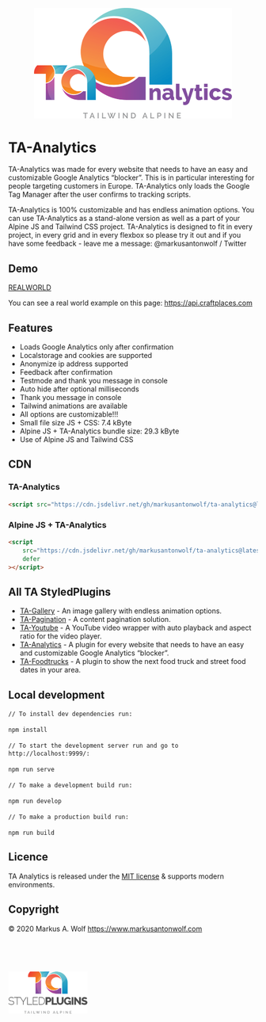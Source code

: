 <p align="center">
  <img src="./public/img/logo-ta-analytics.png" width="400px" />
</p>

# TA-Analytics

TA-Analytics was made for every website that needs to have an easy and customizable Google Analytics “blocker”. This is in particular interesting for people targeting customers in Europe. TA-Analytics only loads the Google Tag Manager after the user confirms to tracking scripts.

TA-Analytics is 100% customizable and has endless animation options. You can use TA-Analytics as a stand-alone version as well as a part of your Alpine JS and Tailwind CSS project. TA-Analytics is designed to fit in every project, in every grid and in every flexbox so please try it out and if you have some feedback - leave me a message: @markusantonwolf / Twitter

## Demo

[REALWORLD](https://api.craftplaces.com)

You can see a real world example on this page: <https://api.craftplaces.com>

## Features

- Loads Google Analytics only after confirmation
- Localstorage and cookies are supported
- Anonymize ip address supported
- Feedback after confirmation
- Testmode and thank you message in console
- Auto hide after optional milliseconds
- Thank you message in console
- Tailwind animations are available
- All options are customizable!!!
- Small file size JS + CSS: 7.4 kByte
- Alpine JS + TA-Analytics bundle size: 29.3 kByte
- Use of Alpine JS and Tailwind CSS

## CDN

### TA-Analytics

```html
<script src="https://cdn.jsdelivr.net/gh/markusantonwolf/ta-analytics@latest/dist/scripts/ta-analytics.min.js"></script>
```

### Alpine JS + TA-Analytics

```html
<script
    src="https://cdn.jsdelivr.net/gh/markusantonwolf/ta-analytics@latest/dist/scripts/alpine-ta-analytics.min.js"
    defer
></script>
```

## All TA StyledPlugins

-   [TA-Gallery](https://github.com/markusantonwolf/ta-gallery) - An image gallery with endless animation options.
-   [TA-Pagination](https://github.com/markusantonwolf/ta-pagination) - A content pagination solution.
-   [TA-Youtube](https://github.com/markusantonwolf/ta-youtube) - A YouTube video wrapper with auto playback and aspect ratio for the video player.
-   [TA-Analytics](https://github.com/markusantonwolf/ta-analytics) - A plugin for every website that needs to have an easy and customizable Google Analytics “blocker”.
-   [TA-Foodtrucks](https://github.com/markusantonwolf/ta-foodtrucks) - A plugin to show the next food truck and street food dates in your area.

## Local development

```
// To install dev dependencies run:

npm install

// To start the development server run and go to http://localhost:9999/:

npm run serve

// To make a development build run:

npm run develop

// To make a production build run:

npm run build
```

## Licence

TA Analytics is released under the [MIT license](https://github.com/markusantonwolf/ta-gallery/blob/master/licence.md) & supports modern environments.

## Copyright

© 2020 Markus A. Wolf
<https://www.markusantonwolf.com>

<img src="./public/img/logo-ta-styled-plugins.png" width="160px" style="display:block;padding-top:4rem;" />